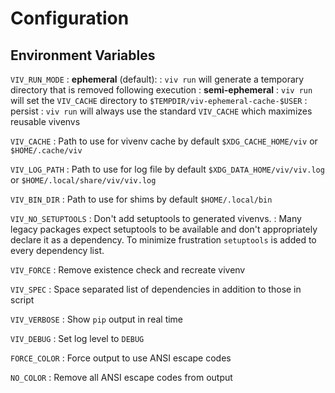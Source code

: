 # Configuration

## Environment Variables 

`VIV_RUN_MODE`
: **ephemeral** (default): 
  : `viv run` will generate a temporary directory that is removed following execution
: **semi-ephemeral**
  : `viv run` will set the `VIV_CACHE` directory to `$TEMPDIR/viv-ephemeral-cache-$USER`
: persist
  : `viv run` will always use the standard `VIV_CACHE` which maximizes reusable vivenvs

`VIV_CACHE`
: Path to use for vivenv cache by default `$XDG_CACHE_HOME/viv` or `$HOME/.cache/viv`

`VIV_LOG_PATH`
: Path to use for log file by default `$XDG_DATA_HOME/viv/viv.log` or `$HOME/.local/share/viv/viv.log`

`VIV_BIN_DIR`
: Path to use for shims by default `$HOME/.local/bin`

`VIV_NO_SETUPTOOLS`
: Don't add setuptools to generated vivenvs.
: Many legacy packages expect setuptools to be available
  and don't appropriately declare it as a dependency.
  To minimize frustration `setuptools` is added to every dependency
  list.

`VIV_FORCE`
: Remove existence check and recreate vivenv

`VIV_SPEC`
: Space separated list of dependencies in addition to those in script

`VIV_VERBOSE`
: Show `pip` output in real time

`VIV_DEBUG`
: Set log level to `DEBUG`

`FORCE_COLOR`
: Force output to use ANSI escape codes

`NO_COLOR`
: Remove all ANSI escape codes from output
